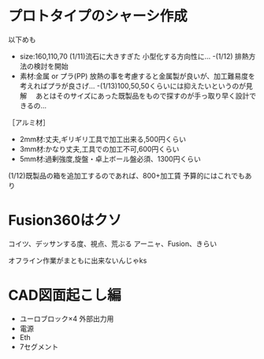 # プロトタイプのシャーシ作成

以下めも
- size:160,110,70
 (1/11)流石に大きすぎた 小型化する方向性に…
-(1/12) 排熱方法の検討を開始
- 素材:金属 or プラ(PP) 
放熱の事を考慮すると金属製が良いが、加工難易度を考えればプラが良さげ…
-(1/13)100,50,50くらいには抑えたいというのが見解
　あとはそのサイズにあった既製品をもので探すのが手っ取り早く設計できるの...


［アルミ材］
- 2mm材:丈夫,ギリギリ工具で加工出来る,500円くらい
- 3mm材:かなり丈夫,工具での加工不可,600円くらい
- 5mm材:過剰強度,旋盤・卓上ボール盤必須、1300円くらい

(1/12)既製品の箱を追加工するのであれば、800+加工賃
予算的にはこれでもあり


# Fusion360はクソ
コイツ、デッサンする度、視点、荒ぶる
アーニャ、Fusion、きらい

オフライン作業がまともに出来ないんじゃks

# CAD図面起こし編
- ユーロブロック×4
外部出力用
- 電源
- Eth
- 7セグメント
